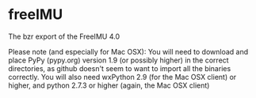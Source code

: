 freeIMU
=======

The bzr export of the FreeIMU 4.0

Please note (and especially for Mac OSX): You will need to download and place PyPy (pypy.org) version 1.9 (or possibly higher) in the correct directories, as github doesn't seem to want to import all the binaries correctly.
You will also need wxPython 2.9 (for the Mac OSX client) or higher, and python 2.7.3 or higher (again, the Mac OSX client)

